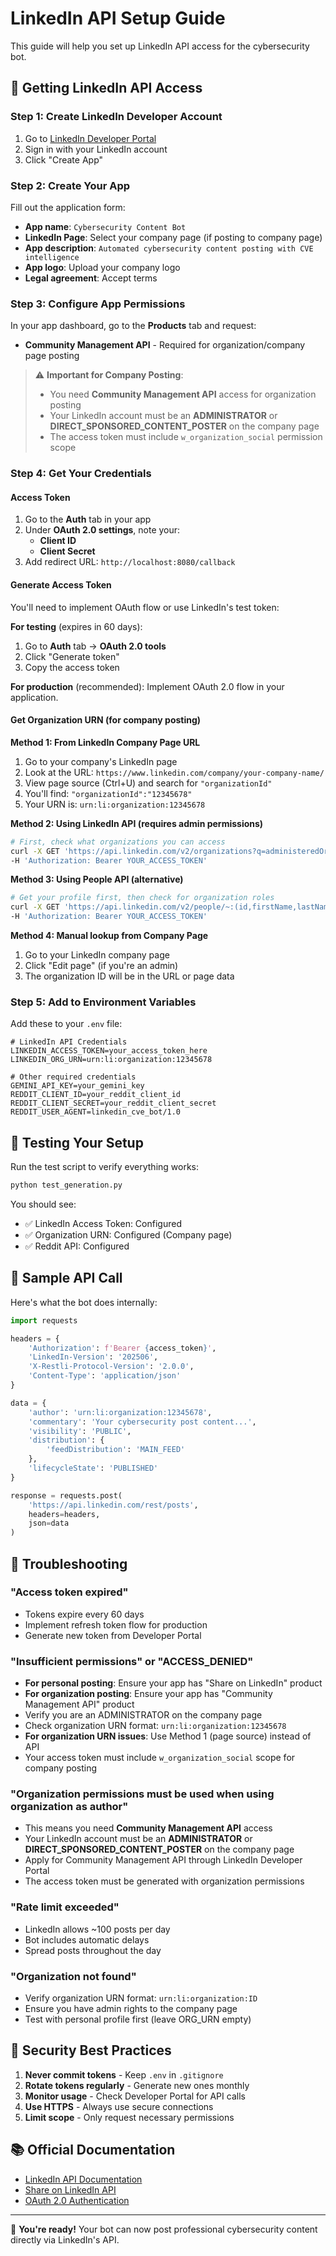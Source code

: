 # LinkedIn API Setup Guide

This guide will help you set up LinkedIn API access for the cybersecurity bot.

## 🔑 Getting LinkedIn API Access

### Step 1: Create LinkedIn Developer Account
1. Go to [LinkedIn Developer Portal](https://developer.linkedin.com/)
2. Sign in with your LinkedIn account
3. Click "Create App"

### Step 2: Create Your App
Fill out the application form:

- **App name**: `Cybersecurity Content Bot`
- **LinkedIn Page**: Select your company page (if posting to company page)
- **App description**: `Automated cybersecurity content posting with CVE intelligence`
- **App logo**: Upload your company logo
- **Legal agreement**: Accept terms

### Step 3: Configure App Permissions
In your app dashboard, go to the **Products** tab and request:

- **Community Management API** - Required for organization/company page posting

> ⚠️ **Important for Company Posting**: 
> - You need **Community Management API** access for organization posting
> - Your LinkedIn account must be an **ADMINISTRATOR** or **DIRECT_SPONSORED_CONTENT_POSTER** on the company page
> - The access token must include `w_organization_social` permission scope

### Step 4: Get Your Credentials

#### Access Token
1. Go to the **Auth** tab in your app
2. Under **OAuth 2.0 settings**, note your:
   - **Client ID**
   - **Client Secret**
3. Add redirect URL: `http://localhost:8080/callback`

#### Generate Access Token
You'll need to implement OAuth flow or use LinkedIn's test token:

**For testing** (expires in 60 days):
1. Go to **Auth** tab → **OAuth 2.0 tools**
2. Click "Generate token"
3. Copy the access token

**For production** (recommended):
Implement OAuth 2.0 flow in your application.

#### Get Organization URN (for company posting)

**Method 1: From LinkedIn Company Page URL**
1. Go to your company's LinkedIn page
2. Look at the URL: `https://www.linkedin.com/company/your-company-name/`
3. View page source (Ctrl+U) and search for `"organizationId"`
4. You'll find: `"organizationId":"12345678"`
5. Your URN is: `urn:li:organization:12345678`

**Method 2: Using LinkedIn API (requires admin permissions)**
```bash
# First, check what organizations you can access
curl -X GET 'https://api.linkedin.com/v2/organizations?q=administeredOrganization' \
-H 'Authorization: Bearer YOUR_ACCESS_TOKEN'
```

**Method 3: Using People API (alternative)**
```bash
# Get your profile first, then check for organization roles
curl -X GET 'https://api.linkedin.com/v2/people/~:(id,firstName,lastName)' \
-H 'Authorization: Bearer YOUR_ACCESS_TOKEN'
```

**Method 4: Manual lookup from Company Page**
1. Go to your LinkedIn company page
2. Click "Edit page" (if you're an admin)
3. The organization ID will be in the URL or page data

### Step 5: Add to Environment Variables

Add these to your `.env` file:

```env
# LinkedIn API Credentials
LINKEDIN_ACCESS_TOKEN=your_access_token_here
LINKEDIN_ORG_URN=urn:li:organization:12345678

# Other required credentials
GEMINI_API_KEY=your_gemini_key
REDDIT_CLIENT_ID=your_reddit_client_id
REDDIT_CLIENT_SECRET=your_reddit_client_secret
REDDIT_USER_AGENT=linkedin_cve_bot/1.0
```

## 🧪 Testing Your Setup

Run the test script to verify everything works:

```bash
python test_generation.py
```

You should see:
- ✅ LinkedIn Access Token: Configured
- ✅ Organization URN: Configured (Company page)
- ✅ Reddit API: Configured

## 📝 Sample API Call

Here's what the bot does internally:

```python
import requests

headers = {
    'Authorization': f'Bearer {access_token}',
    'LinkedIn-Version': '202506',
    'X-Restli-Protocol-Version': '2.0.0',
    'Content-Type': 'application/json'
}

data = {
    'author': 'urn:li:organization:12345678',
    'commentary': 'Your cybersecurity post content...',
    'visibility': 'PUBLIC',
    'distribution': {
        'feedDistribution': 'MAIN_FEED'
    },
    'lifecycleState': 'PUBLISHED'
}

response = requests.post(
    'https://api.linkedin.com/rest/posts',
    headers=headers,
    json=data
)
```

## 🚨 Troubleshooting

### "Access token expired"
- Tokens expire every 60 days
- Implement refresh token flow for production
- Generate new token from Developer Portal

### "Insufficient permissions" or "ACCESS_DENIED"
- **For personal posting**: Ensure your app has "Share on LinkedIn" product
- **For organization posting**: Ensure your app has "Community Management API" product
- Verify you are an ADMINISTRATOR on the company page
- Check organization URN format: `urn:li:organization:12345678`
- **For organization URN issues**: Use Method 1 (page source) instead of API
- Your access token must include `w_organization_social` scope for company posting

### "Organization permissions must be used when using organization as author"
- This means you need **Community Management API** access
- Your LinkedIn account must be an **ADMINISTRATOR** or **DIRECT_SPONSORED_CONTENT_POSTER** on the company page
- Apply for Community Management API through LinkedIn Developer Portal
- The access token must be generated with organization permissions

### "Rate limit exceeded"
- LinkedIn allows ~100 posts per day
- Bot includes automatic delays
- Spread posts throughout the day

### "Organization not found"
- Verify organization URN format: `urn:li:organization:ID`
- Ensure you have admin rights to the company page
- Test with personal profile first (leave ORG_URN empty)

## 🔐 Security Best Practices

1. **Never commit tokens** - Keep `.env` in `.gitignore`
2. **Rotate tokens regularly** - Generate new ones monthly
3. **Monitor usage** - Check Developer Portal for API calls
4. **Use HTTPS** - Always use secure connections
5. **Limit scope** - Only request necessary permissions

## 📚 Official Documentation

- [LinkedIn API Documentation](https://docs.microsoft.com/en-us/linkedin/)
- [Share on LinkedIn API](https://docs.microsoft.com/en-us/linkedin/marketing/integrations/community-management/shares/share-api)
- [OAuth 2.0 Authentication](https://docs.microsoft.com/en-us/linkedin/shared/authentication/authorization-code-flow)

---

🎉 **You're ready!** Your bot can now post professional cybersecurity content directly via LinkedIn's API. 
